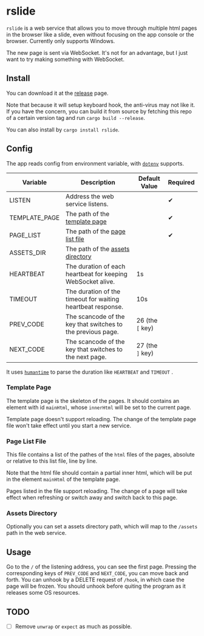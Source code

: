 # rslide

`rslide` is a web service that allows you to move through multiple html pages in the browser like a slide, even without focusing on the app console or the browser. Currently only supports Windows.

The new page is sent via WebSocket. It's not for an advantage, but I
just want to try making something with WebSocket.

## Install

You can download it at the [release](https://github.com/Jason5Lee/rslide/releases) page.

Note that because it will setup keyboard hook, the anti-virus may not like it. If you have the concern, you can build it from source by fetching this repo of a certain version tag and run `cargo build --release`.

You can also install by `cargo install rslide`.
## Config

The app reads config from environment variable, with [`dotenv`](https://docs.rs/dotenv/0.15.0/dotenv/) supports.

| Variable | Description | Default Value | Required |
| -|-|-|-|
| LISTEN | Address the web service listens. | | ✔ | 
| TEMPLATE_PAGE | The path of the [template page](#template-page) | | ✔ |
| PAGE_LIST | The path of the [page list file](#page-list-file) | | ✔ |
| ASSETS_DIR | The path of the [assets directory](#assets-directory) | | |
| HEARTBEAT | The duration of each heartbeat for keeping WebSocket alive. | 1s | |
| TIMEOUT | The duration of the timeout for waiting heartbeat response. | 10s | |
| PREV_CODE | The scancode of the key that switches to the previous page. | 26 (the `[` key) | |
| NEXT_CODE | The scancode of the key that switches to the next page. | 27 (the `]` key) | |

It uses [`humantime`](https://docs.rs/humantime/latest/humantime/index.html) to parse the duration like `HEARTBEAT` and `TIMEOUT` .

### Template Page

The template page is the skeleton of the pages. It should contains an element with id `mainHtml`, whose `innerHtml` will be set to the current page.

Template page doesn't support reloading. The change of the template page file won't take effect until you start a new service.

### Page List File

This file contains a list of the pathes of the `html` files of the pages, absolute or relative to this list file, line by line.

Note that the html file should contain a partial inner html, which will be put in the element `mainHtml` of the template page.

Pages listed in the file support reloading. The change of a page will take effect when refreshing or switch away and switch back to this page.

### Assets Directory

Optionally you can set a assets directory path, which will map to the `/assets` path in the web service.

## Usage

Go to the `/` of the listening address, you can see the first page. Pressing the corresponding keys of `PREV_CODE` and `NEXT_CODE`, you can move back and forth. You can unhook by a DELETE request of `/hook`, in which case the page will be frozen. You should unhook before quiting the program as it releases some OS resources.

## TODO

- [ ] Remove `unwrap` or `expect` as much as possible.
